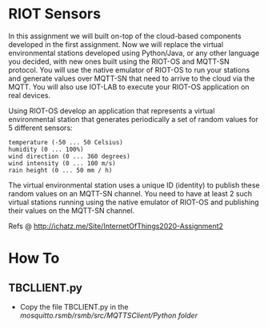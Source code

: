 # RIOT Sensors
In this assignment we will built on-top of the cloud-based components developed in the first assignment. Now we will replace the virtual environmental stations developed using Python/Java, or any other language you decided, with new ones built using the RIOT-OS and MQTT-SN protocol. You will use the native emulator of RIOT-OS to run your stations and generate values over MQTT-SN that need to arrive to the cloud via the MQTT. You will also use IOT-LAB to execute your RIOT-OS application on real devices.

Using RIOT-OS develop an application that represents a virtual environmental station that generates periodically a set of random values for 5 different sensors:

    temperature (-50 ... 50 Celsius)
    humidity (0 ... 100%)
    wind direction (0 ... 360 degrees)
    wind intensity (0 ... 100 m/s)
    rain height (0 ... 50 mm / h) 

The virtual environmental station uses a unique ID (identity) to publish these random values on an MQTT-SN channel. You need to have at least 2 such virtual stations running using the native emulator of RIOT-OS and publishing their values on the MQTT-SN channel.

Refs @ http://ichatz.me/Site/InternetOfThings2020-Assignment2

# How To

## TBCLLIENT.py 
- Copy the file TBCLIENT.py in the _mosquitto.rsmb/rsmb/src/MQTTSClient/Python folder_
